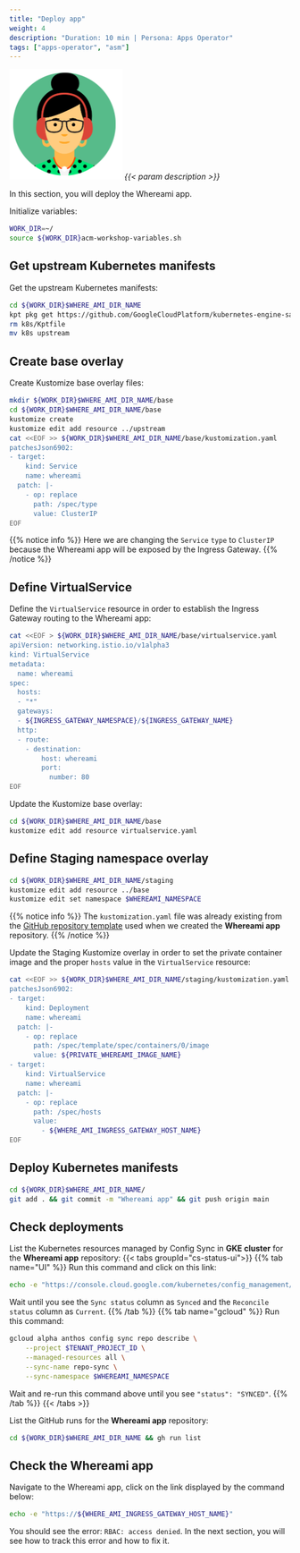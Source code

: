 ```yaml
---
title: "Deploy app"
weight: 4
description: "Duration: 10 min | Persona: Apps Operator"
tags: ["apps-operator", "asm"]
---
```

![Apps Operator](/images/apps-operator.png)
_{{< param description >}}_

In this section, you will deploy the Whereami app.

Initialize variables:
```Bash
WORK_DIR=~/
source ${WORK_DIR}acm-workshop-variables.sh
```

## Get upstream Kubernetes manifests

Get the upstream Kubernetes manifests:
```Bash
cd ${WORK_DIR}$WHERE_AMI_DIR_NAME
kpt pkg get https://github.com/GoogleCloudPlatform/kubernetes-engine-samples/whereami/k8s
rm k8s/Kptfile
mv k8s upstream
```

## Create base overlay

Create Kustomize base overlay files:
```Bash
mkdir ${WORK_DIR}$WHERE_AMI_DIR_NAME/base
cd ${WORK_DIR}$WHERE_AMI_DIR_NAME/base
kustomize create
kustomize edit add resource ../upstream
cat <<EOF >> ${WORK_DIR}$WHERE_AMI_DIR_NAME/base/kustomization.yaml
patchesJson6902:
- target:
    kind: Service
    name: whereami
  patch: |-
    - op: replace
      path: /spec/type
      value: ClusterIP
EOF
```
{{% notice info %}}
Here we are changing the `Service` `type` to `ClusterIP` because the Whereami app will be exposed by the Ingress Gateway.
{{% /notice %}}

## Define VirtualService

Define the `VirtualService` resource in order to establish the Ingress Gateway routing to the Whereami app:
```Bash
cat <<EOF > ${WORK_DIR}$WHERE_AMI_DIR_NAME/base/virtualservice.yaml
apiVersion: networking.istio.io/v1alpha3
kind: VirtualService
metadata:
  name: whereami
spec:
  hosts:
  - "*"
  gateways:
  - ${INGRESS_GATEWAY_NAMESPACE}/${INGRESS_GATEWAY_NAME}
  http:
  - route:
    - destination:
        host: whereami
        port:
          number: 80
EOF
```

Update the Kustomize base overlay:
```Bash
cd ${WORK_DIR}$WHERE_AMI_DIR_NAME/base
kustomize edit add resource virtualservice.yaml
```

## Define Staging namespace overlay

```Bash
cd ${WORK_DIR}$WHERE_AMI_DIR_NAME/staging
kustomize edit add resource ../base
kustomize edit set namespace $WHEREAMI_NAMESPACE
```
{{% notice info %}}
The `kustomization.yaml` file was already existing from the [GitHub repository template](https://github.com/mathieu-benoit/config-sync-app-template-repo/blob/main/staging/kustomization.yaml) used when we created the **Whereami app** repository.
{{% /notice %}}

Update the Staging Kustomize overlay in order to set the private container image and the proper `hosts` value in the `VirtualService` resource:
```Bash
cat <<EOF >> ${WORK_DIR}$WHERE_AMI_DIR_NAME/staging/kustomization.yaml
patchesJson6902:
- target:
    kind: Deployment
    name: whereami
  patch: |-
    - op: replace
      path: /spec/template/spec/containers/0/image
      value: ${PRIVATE_WHEREAMI_IMAGE_NAME}
- target:
    kind: VirtualService
    name: whereami
  patch: |-
    - op: replace
      path: /spec/hosts
      value:
        - ${WHERE_AMI_INGRESS_GATEWAY_HOST_NAME}
EOF
```

## Deploy Kubernetes manifests

```Bash
cd ${WORK_DIR}$WHERE_AMI_DIR_NAME/
git add . && git commit -m "Whereami app" && git push origin main
```

## Check deployments

List the Kubernetes resources managed by Config Sync in **GKE cluster** for the **Whereami app** repository:
{{< tabs groupId="cs-status-ui">}}
{{% tab name="UI" %}}
Run this command and click on this link:
```Bash
echo -e "https://console.cloud.google.com/kubernetes/config_management/packages?project=${TENANT_PROJECT_ID}"
```
Wait until you see the `Sync status` column as `Synced` and the `Reconcile status` column as `Current`.
{{% /tab %}}
{{% tab name="gcloud" %}}
Run this command:
```Bash
gcloud alpha anthos config sync repo describe \
    --project $TENANT_PROJECT_ID \
    --managed-resources all \
    --sync-name repo-sync \
    --sync-namespace $WHEREAMI_NAMESPACE
```
Wait and re-run this command above until you see `"status": "SYNCED"`.
{{% /tab %}}
{{< /tabs >}}

List the GitHub runs for the **Whereami app** repository:
```Bash
cd ${WORK_DIR}$WHERE_AMI_DIR_NAME && gh run list
```

## Check the Whereami app

Navigate to the Whereami app, click on the link displayed by the command below:
```Bash
echo -e "https://${WHERE_AMI_INGRESS_GATEWAY_HOST_NAME}"
```

You should see the error: `RBAC: access denied`. In the next section, you will see how to track this error and how to fix it.